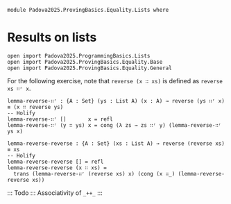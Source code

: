 ```
module Padova2025.ProvingBasics.Equality.Lists where
```

# Results on lists

```
open import Padova2025.ProgrammingBasics.Lists
open import Padova2025.ProvingBasics.Equality.Base
open import Padova2025.ProvingBasics.Equality.General
```

For the following exercise, note that `reverse (x ∷ xs)` is defined as
`reverse xs ∷ʳ x`.

```
lemma-reverse-∷ʳ : {A : Set} (ys : List A) (x : A) → reverse (ys ∷ʳ x) ≡ (x ∷ reverse ys)
-- Holify
lemma-reverse-∷ʳ []       x = refl
lemma-reverse-∷ʳ (y ∷ ys) x = cong (λ zs → zs ∷ʳ y) (lemma-reverse-∷ʳ ys x)
```

```
lemma-reverse-reverse : {A : Set} (xs : List A) → reverse (reverse xs) ≡ xs
-- Holify
lemma-reverse-reverse [] = refl
lemma-reverse-reverse (x ∷ xs) =
  trans (lemma-reverse-∷ʳ (reverse xs) x) (cong (x ∷_) (lemma-reverse-reverse xs))
```

::: Todo :::
Associativity of `_++_`
:::
